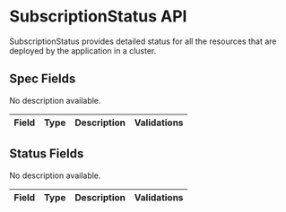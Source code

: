 # SubscriptionStatus API

SubscriptionStatus provides detailed status for all the resources that are deployed by the application in a cluster.

## Spec Fields

No description available.

| Field | Type | Description | Validations |
|:---|---|---|---|
## Status Fields

No description available.

| Field | Type | Description | Validations |
|:---|---|---|---|
